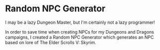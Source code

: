 # Random NPC Generator

I may be a lazy Dungeon Master, but I'm certainly not a lazy programmer! 


In order to save time when creating NPCs for my Dungeons and Dragons campaigns, I created a Random NPC Generator which generates an NPC based on lore of The Elder Scrolls V: Skyrim.
